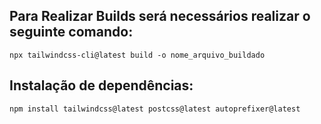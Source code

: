 ﻿ ## Para Realizar Builds será necessários realizar o seguinte comando: 
`npx tailwindcss-cli@latest build -o nome_arquivo_buildado`

## Instalação de dependências:
`npm install tailwindcss@latest postcss@latest autoprefixer@latest`
